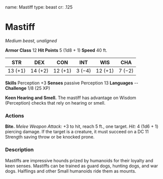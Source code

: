 name: Mastiff
type: beast
cr: .125

# Mastiff
_Medium beast, unaligned_

**Armor Class** 12
**Hit Points** 5 (1d8 + 1)
**Speed** 40 ft.

| STR     | DEX     | CON     | INT     | WIS     | CHA     |
|---------|---------|---------|---------|---------|---------|
| 13 (+1) | 14 (+2) | 12 (+1) | 3 (−4)  | 12 (+1) | 7 (−2)  |

**Skills** Perception +3
**Senses** passive Perception 13
**Languages** --
**Challenge** 1/8 (25 XP)

**Keen Hearing and Smell.** The mastiff has advantage on Wisdom (Perception) checks that rely on hearing or smell.

### Actions
**Bite.** _Melee Weapon Attack:_ +3 to hit, reach 5 ft., one target. _Hit:_ 4 (1d6 + 1) piercing damage. If the target is a creature, it must succeed on a DC 11 Strength saving throw or be knocked prone.

### Description
Mastiffs are impressive hounds prized by humanoids for their loyalty and keen senses. Mastiffs can be trained as guard dogs, hunting dogs, and war dogs. Halflings and other Small humanoids ride them as mounts.
